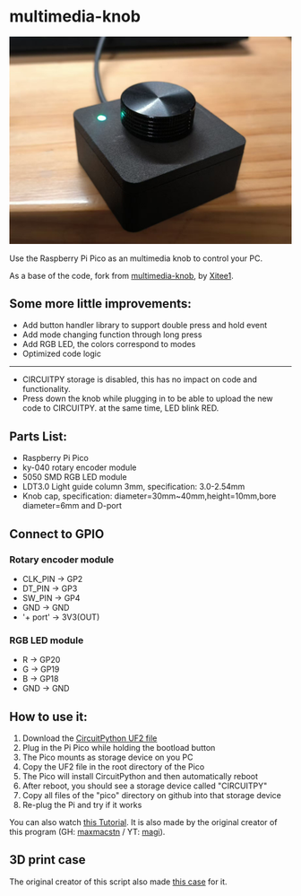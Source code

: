 # multimedia-knob
![knob3.0.png](https://raw.githubusercontent.com/luckkyboy/multimedia-knob/refs/heads/main/pic/knob3.0.png)

Use the Raspberry Pi Pico as an multimedia knob to control your PC.

As a base of the code, fork from [multimedia-knob](https://github.com/Xitee1/multimedia-knob/tree/main), by [Xitee1](https://github.com/Xitee1).

## Some more little improvements:
- Add button handler library to support double press and hold event
- Add mode changing function through long press
- Add RGB LED, the colors correspond to modes
- Optimized code logic
- --
- CIRCUITPY storage is disabled, this has no impact on code and functionality.
- Press down the knob while plugging in to be able to upload the new code to CIRCUITPY. at the same time, LED blink RED.

## Parts List:
- Raspberry Pi Pico
- ky-040 rotary encoder module
- 5050 SMD RGB LED module
- LDT3.0 Light guide column 3mm, specification: 3.0-2.54mm
- Knob cap, specification: diameter=30mm~40mm,height=10mm,bore diameter=6mm and D-port

## Connect to GPIO
### Rotary encoder module
- CLK_PIN -> GP2
- DT_PIN -> GP3
- SW_PIN -> GP4
- GND -> GND
- '+ port' -> 3V3(OUT)
### RGB LED module
- R -> GP20
- G -> GP19
- B -> GP18
- GND -> GND

## How to use it:
1. Download the [CircuitPython UF2 file](https://circuitpython.org/board/raspberry_pi_pico/)
2. Plug in the Pi Pico while holding the bootload button
3. The Pico mounts as storage device on you PC
4. Copy the UF2 file in the root directory of the Pico
5. The Pico will install CircuitPython and then automatically reboot
6. After reboot, you should see a storage device called "CIRCUITPY"
7. Copy all files of the "pico" directory on github into that storage device
8. Re-plug the Pi and try if it works

You can also watch [this Tutorial](https://www.youtube.com/watch?v=M6K8vwzZrYs). It is also made by the original creator of this program (GH: [maxmacstn](https://gist.github.com/maxmacstn) / YT: [magi](https://www.youtube.com/@magichannel)).

## 3D print case
The original creator of this script also made [this case](https://www.thingiverse.com/thing:4799088) for it.
